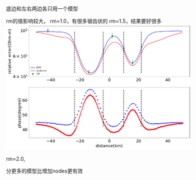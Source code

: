 底边和左右两边各只用一个模型

rm的值影响较大，
rm=1.0，有很多锯齿状的
rm=1.5，结果要好很多  
![img](imag/Rm1.5.png)

rm=2.0, 

分更多的模型比增加nodes更有效